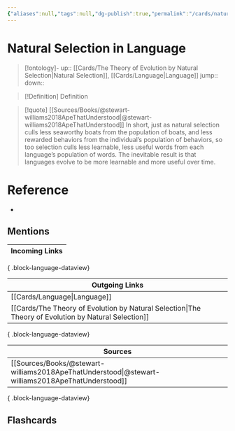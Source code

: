 ```yaml
---
{"aliases":null,"tags":null,"dg-publish":true,"permalink":"/cards/natural-selection-in-language/","dgPassFrontmatter":true}
---
```


# Natural Selection in Language

> [!ontology]-
> up:: [[Cards/The Theory of Evolution by Natural Selection\|Natural Selection]], [[Cards/Language\|Language]]
> jump:: 
> down:: 

> [!Definition] Definition
> 

> [!quote] [[Sources/Books/@stewart-williams2018ApeThatUnderstood\|@stewart-williams2018ApeThatUnderstood]]
> In short, just as natural selection culls less seaworthy boats from the population of boats, and less rewarded behaviors from the individual’s population of behaviors, so too selection culls less learnable, less useful words from each language’s population of words. The inevitable result is that languages evolve to be more learnable and more useful over time.

# Reference
- 

## Mentions
| Incoming Links |
| -------------- |

{ .block-language-dataview}

| Outgoing Links                                                                                          |
| ------------------------------------------------------------------------------------------------------- |
| [[Cards/Language\|Language]]                                                                         |
| [[Cards/The Theory of Evolution by Natural Selection\|The Theory of Evolution by Natural Selection]] |

{ .block-language-dataview}

| Sources                                                                                             |
| --------------------------------------------------------------------------------------------------- |
| [[Sources/Books/@stewart-williams2018ApeThatUnderstood\|@stewart-williams2018ApeThatUnderstood]] |

{ .block-language-dataview}

## Flashcards 
